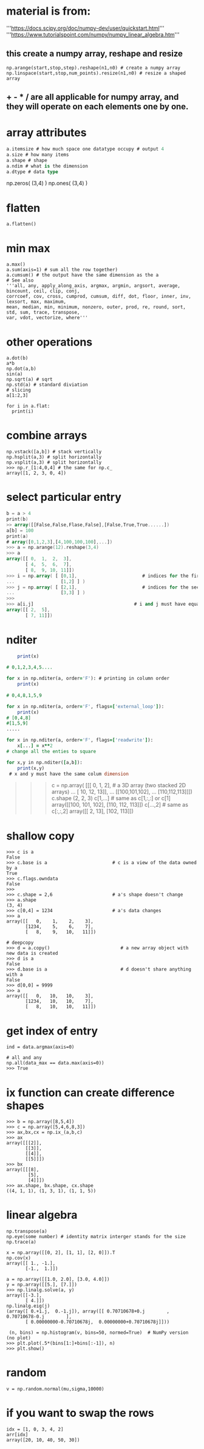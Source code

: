 # material is from:
'''https://docs.scipy.org/doc/numpy-dev/user/quickstart.html'''
'''https://www.tutorialspoint.com/numpy/numpy_linear_algebra.htm'''
## this create a numpy array, reshape and resize
```np.array([],dtype=np.float32) 
np.arange(start,stop,step).reshape(n1,n0) # create a numpy array
np.linspace(start,stop,num_points).resize(n1,n0) # resize a shaped array
```
## + - * / are all applicable for numpy array, and they will operate on each elements one by one.
# array attributes
```a = np.array([1,1,1])
a.itemsize # how much space one datatype occupy # output 4
a.size # how many items
a.shape # shape
a.ndim # what is the dimension
a.dtype # data type
```

np.zeros( (3,4) )
np.ones( (3,4) )
# flatten
```a.ravel() # same as flatten()
a.flatten()
```
# min max
```a.min()
a.max()
a.sum(axis=1) # sum all the row together)
a.cumsum() # the output have the same dimension as the a
# See also
'''all, any, apply_along_axis, argmax, argmin, argsort, average, bincount, ceil, clip, conj, 
corrcoef, cov, cross, cumprod, cumsum, diff, dot, floor, inner, inv, lexsort, max, maximum, 
mean, median, min, minimum, nonzero, outer, prod, re, round, sort, std, sum, trace, transpose,
var, vdot, vectorize, where'''
```
# other operations
```a.T #transpose
a.dot(b)
a*b
np.dot(a,b)
sin(a)
np.sqrt(a) # sqrt
np.std(a) # standard diviation
# slicing
a[1:2,3]

for i in a.flat:
  print(i)
```
# combine arrays
```np.hstack([a,b]) # stack horizontally
np.vstack([a,b]) # stack vertically
np.hsplit(a,3) # split horizontally
np.vsplit(a,3) # split horizontally
>>> np.r_[1:4,0,4] # the same for np.c_
array([1, 2, 3, 0, 4])
```

# select particular entry
```a = np.arange(12).reshape(3,4)
b = a > 4
print(b)
>> array([[False,False,Flase,False],[False,True,True......])
a[b] = 100
print(a)
# array([0,1,2,3],[4,100,100,100],...])
>>> a = np.arange(12).reshape(3,4)
>>> a
array([[ 0,  1,  2,  3],
       [ 4,  5,  6,  7],
       [ 8,  9, 10, 11]])
>>> i = np.array( [ [0,1],                        # indices for the first dim of a
...                 [1,2] ] )
>>> j = np.array( [ [2,1],                        # indices for the second dim
...                 [3,3] ] )
>>>
>>> a[i,j]                                     # i and j must have equal shape
array([[ 2,  5],
       [ 7, 11]])
```
# nditer
```for x in np.nditer(a,order='C'): # this is printing in row order
    print(x)
    
# 0,1,2,3,4,5....

for x in np.nditer(a, order='F'): # printing in column order
    print(x)
    
# 0,4,8,1,5,9

for x in np.nditer(a, order='F', flags=['external_loop']):
    print(x)
# [0,4,8]
#[1,5,9]
.....

for x in np.nditer(a, order='F', flags=['readwrite']):
    x[...] = x**2
# change all the enties to square

for x,y in np.nditer([a,b]):
    print(x,y)
 # x and y must have the same colum dimension
``` 
>>> c = np.array( [[[  0,  1,  2],               # a 3D array (two stacked 2D arrays)
...                 [ 10, 12, 13]],
...                [[100,101,102],
...                 [110,112,113]]])
>>> c.shape
(2, 2, 3)
>>> c[1,...]                                   # same as c[1,:,:] or c[1]
array([[100, 101, 102],
       [110, 112, 113]])
>>> c[...,2]                                   # same as c[:,:,2]
array([[  2,  13],
       [102, 113]])

# shallow copy
```>>> c = a.view()
>>> c is a
False
>>> c.base is a                        # c is a view of the data owned by a
True
>>> c.flags.owndata
False
>>>
>>> c.shape = 2,6                      # a's shape doesn't change
>>> a.shape
(3, 4)
>>> c[0,4] = 1234                      # a's data changes
>>> a
array([[   0,    1,    2,    3],
       [1234,    5,    6,    7],
       [   8,    9,   10,   11]])

# deepcopy
>>> d = a.copy()                          # a new array object with new data is created
>>> d is a
False
>>> d.base is a                           # d doesn't share anything with a
False
>>> d[0,0] = 9999
>>> a
array([[   0,   10,   10,    3],
       [1234,   10,   10,    7],
       [   8,   10,   10,   11]])
```

# get index of entry
```
ind = data.argmax(axis=0)  

# all and any
np.all(data_max == data.max(axis=0))
>>> True
```
# ix function can create difference shapes
```>>> a = np.array([2,3,4,5])
>>> b = np.array([8,5,4])
>>> c = np.array([5,4,6,8,3])
>>> ax,bx,cx = np.ix_(a,b,c)
>>> ax
array([[[2]],
       [[3]],
       [[4]],
       [[5]]])
>>> bx
array([[[8],
        [5],
        [4]]])
>>> ax.shape, bx.shape, cx.shape
((4, 1, 1), (1, 3, 1), (1, 1, 5))
```
# linear algebra
```np.linalg.inv(a)
np.transpose(a)
np.eye(some number) # identity matrix interger stands for the size
np.trace(a)

x = np.array([[0, 2], [1, 1], [2, 0]]).T
np.cov(x)
array([[ 1., -1.],
       [-1.,  1.]])

a = np.array([[1.0, 2.0], [3.0, 4.0]])
y = np.array([[5.], [7.]])
>>> np.linalg.solve(a, y)
array([[-3.],
       [ 4.]])
np.linalg.eig(j)
(array([ 0.+1.j,  0.-1.j]), array([[ 0.70710678+0.j        ,  0.70710678-0.j        ],
       [ 0.00000000-0.70710678j,  0.00000000+0.70710678j]]))

 (n, bins) = np.histogram(v, bins=50, normed=True)  # NumPy version (no plot)
>>> plt.plot(.5*(bins[1:]+bins[:-1]), n)
>>> plt.show()
```
# random
```
v = np.random.normal(mu,sigma,10000)
```

# if you want to swap the rows
```arr = np.array([10, 20, 30, 40, 50])
idx = [1, 0, 3, 4, 2]
arr[idx]
array([20, 10, 40, 50, 30])
```
